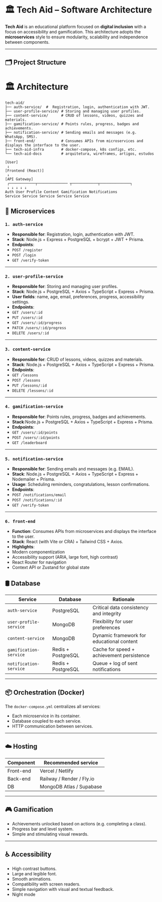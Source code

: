 # 🏛️ Tech Aid – Software Architecture

**Tech Aid** is an educational platform focused on **digital inclusion** with a focus on accessibility and gamification. This architecture adopts the **microservices** style to ensure modularity, scalability and independence between components.

---

## 🗂️ Project Structure


# 🏛️ Architecture
```
tech-aid/
├── auth-service/  #  Registration, login, authentication with JWT.
├── user-profile-service/ # Storing and managing user profiles.
├── content-service/      # CRUD of lessons, videos, quizzes and materials.
├── gamification-service/ # Points rules, progress, badges and achievements.
├── notification-service/ # Sending emails and messages (e.g. WhatsApp, SMS).
├── front-end/            # Consumes APIs from microservices and displays the interface to the user.
├── tech-aid-infra        # docker-compose, k8s configs, etc.
└── tech-aid-docs         # arquitetura, wireframes, artigos, estudos
```
```
[User]
 ↓
[Frontend (React)]
 ↓
[API Gateway]
 ┌────────────┬────────────── ┬────────────┬──────────────┐
 ↓ ↓ ↓ ↓ ↓
Auth User Profile Content Gamification Notifications
Service Service Service Service Service
```

## 🔧 Microservices

### `1. auth-service`
- **Responsible for**: Registration, login, authentication with JWT.
- **Stack**: Node.js + Express + PostgreSQL + bcrypt + JWT + Prisma.
- **Endpoints**:
- `POST /register`
- `POST /login`
- `GET /verify-token`

---

### `2. user-profile-service`
- **Responsible for**: Storing and managing user profiles.
- **Stack**: Node.js + PostgreSQL + Axios + TypeScript + Express + Prisma.
- **User fields**: name, age, email, preferences, progress, accessibility settings.
- **Endpoints**:
- `GET /users/:id`
- `PUT /users/:id`
- `GET /users/:id/progress`
- `PATCH /users/:id/progress`
- `DELETE /users/:id`

---

### `3. content-service`
- **Responsible for**: CRUD of lessons, videos, quizzes and materials.
- **Stack**: Node.js + PostgreSQL + Axios + TypeScript + Express + Prisma.
- **Endpoints**:
- `GET /lessons`
- `POST /lessons`
- `PUT /lessons/:id`
- `DELETE /lessons/:id`

---

### `4. gamification-service`
- **Responsible for**: Points rules, progress, badges and achievements.
- **Stack**:Node.js + PostgreSQL + Axios + TypeScript + Express + Prisma.
- **Endpoints**:
- `GET /users/:id/points`
- `POST /users/:id/points`
- `GET /leaderboard`

---

### `5. notification-service` 
- **Responsible for**: Sending emails and messages (e.g. EMAIL).
- **Stack**: Node.js + PostgreSQL + Axios + TypeScript + Express + Nodemailer + Prisma.
- **Usage**: Scheduling reminders, congratulations, lesson confirmations.
- **Endpoints**:
- `POST /notifications/email`
- `POST /notifications/:id`
- `GET /verify-token`

---
### `6. front-end`
- **Function**: Consumes APIs from microservices and displays the interface to the user.
- **Stack**: React (with Vite or CRA) + Tailwind CSS + Axios.
- **Highlights**:
- Modern componentization
- Accessibility support (ARIA, large font, high contrast)
- React Router for navigation
- Context API or Zustand for global state
## 🛢️ Database

| Service | Database | Rationale |
|------------------------|--------------------|--------------------------------------------------|
| `auth-service` | PostgreSQL | Critical data consistency and integrity |
| `user-profile-service` | MongoDB | Flexibility for user preferences |
| `content-service` | MongoDB | Dynamic framework for educational content |
| `gamification-service` | Redis + PostgreSQL | Cache for speed + achievement persistence |
| `notification-service` | Redis + PostgreSQL | Queue + log of sent notifications |

---

## 📦 Orchestration (Docker)

The `docker-compose.yml` centralizes all services:
- Each microservice in its container.
- Database coupled to each service.
- HTTP communication between services.

---
## ☁️ Hosting

| Component | Recommended service |
|------------|--------------------------|
| Front-end | Vercel / Netlify |
| Back-end | Railway / Render / Fly.io|
| DB | MongoDB Atlas / Supabase|

---
## 🎮 Gamification

- Achievements unlocked based on actions (e.g. completing a class).
- Progress bar and level system.
- Simple and stimulating visual rewards.

---
## ♿ Accessibility

- High contrast buttons.
- Large and legible font.
- Smooth animations.
- Compatibility with screen readers.
- Simple navigation with visual and textual feedback.
- Night mode
